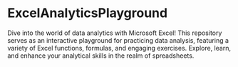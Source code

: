 # ExcelAnalyticsPlayground
Dive into the world of data analytics with Microsoft Excel! This repository serves as an interactive playground for practicing data analysis, featuring a variety of Excel functions, formulas, and engaging exercises. Explore, learn, and enhance your analytical skills in the realm of spreadsheets.
